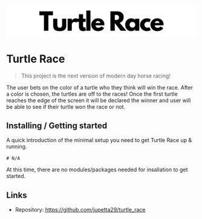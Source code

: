 <p align="center">
  <img src="https://raw.githubusercontent.com/jupetta29/turtle_race/master/media/logo.png"/>
</p>

# Turtle Race
> This project is the next version of modern day horse racing!

The user bets on the color of a turtle who they think will win the race. 
After a color is chosen, the turtles are off to the races!
Once the first turtle reaches the edge of the screen it will be declared the winner and user will be able to see if their turtle won the race or not.

## Installing / Getting started

A quick introduction of the minimal setup you need to get Turtle Race up &
running.

```shell
# N/A
```

At this time, there are no modules/packages needed for insallation to get started.

## Links

- Repository: https://github.com/jupetta29/turtle_race
